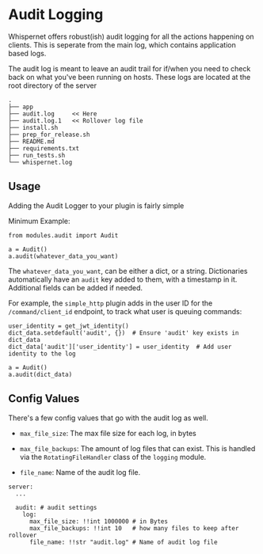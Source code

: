 # Audit Logging

Whispernet offers robust(ish) audit logging for all the actions happening on clients. This is seperate from the main log, which contains application based logs. 

The audit log is meant to leave an audit trail for if/when you need to check back on what you've been running on hosts. These logs are located at the root directory of the server

```
.
├── app
├── audit.log     << Here
├── audit.log.1   << Rollover log file
├── install.sh
├── prep_for_release.sh
├── README.md
├── requirements.txt
├── run_tests.sh
└── whispernet.log

```

## Usage

Adding the Audit Logger to your plugin is fairly simple

Minimum Example:
```
from modules.audit import Audit

a = Audit()
a.audit(whatever_data_you_want)

```

The `whatever_data_you_want`, can be either a dict, or a string. Dictionaries automatically have an `audit` key added to them, with a timestamp in it. Additional fields can be added if needed.

For example, the `simple_http` plugin adds in the user ID for the `/command/client_id` endpoint, to track what user is queuing commands:

```
user_identity = get_jwt_identity()
dict_data.setdefault('audit', {})  # Ensure 'audit' key exists in dict_data
dict_data['audit']['user_identity'] = user_identity  # Add user identity to the log

a = Audit()
a.audit(dict_data)
```

## Config Values
There's a few config values that go with the audit log as well.

- `max_file_size`: The max file size for each log, in bytes

- `max_file_backups`: The amount of log files that can exist. This is handled via the `RotatingFileHandler` class of the `logging` module.

- `file_name`: Name of the audit log file.

```
server:
  ...

  audit: # audit settings
    log:
      max_file_size: !!int 1000000 # in Bytes
      max_file_backups: !!int 10   # how many files to keep after rollover
      file_name: !!str "audit.log" # Name of audit log file
```